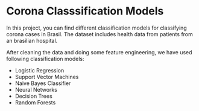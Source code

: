 # Corona Classsification Models

In this project, you can find different classification models for classifying corona cases in Brasil. The dataset includes health data from patients from an brasilian hospital.

After cleaning the data and doing some feature engineering, we have used following classification models:

- Logistic Regression
- Support Vector Machines
- Naive Bayes Classifier
- Neural Networks
- Decision Trees
- Random Forests

